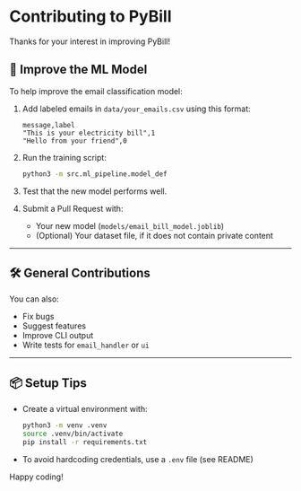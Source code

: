 # Contributing to PyBill

Thanks for your interest in improving PyBill!

## 🧠 Improve the ML Model

To help improve the email classification model:

1. Add labeled emails in `data/your_emails.csv` using this format:
    ```
    message,label
    "This is your electricity bill",1
    "Hello from your friend",0
    ```

2. Run the training script:
    ```bash
    python3 -m src.ml_pipeline.model_def
    ```

3. Test that the new model performs well.

4. Submit a Pull Request with:
    - Your new model (`models/email_bill_model.joblib`)
    - (Optional) Your dataset file, if it does not contain private content

---

## 🛠️ General Contributions

You can also:
- Fix bugs
- Suggest features
- Improve CLI output
- Write tests for `email_handler` or `ui`

---

## 📦 Setup Tips

- Create a virtual environment with:
    ```bash
    python3 -m venv .venv
    source .venv/bin/activate
    pip install -r requirements.txt
    ```

- To avoid hardcoding credentials, use a `.env` file (see README)

Happy coding!
